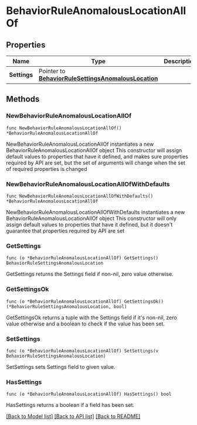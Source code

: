 # BehaviorRuleAnomalousLocationAllOf

## Properties

Name | Type | Description | Notes
------------ | ------------- | ------------- | -------------
**Settings** | Pointer to [**BehaviorRuleSettingsAnomalousLocation**](BehaviorRuleSettingsAnomalousLocation.md) |  | [optional] 

## Methods

### NewBehaviorRuleAnomalousLocationAllOf

`func NewBehaviorRuleAnomalousLocationAllOf() *BehaviorRuleAnomalousLocationAllOf`

NewBehaviorRuleAnomalousLocationAllOf instantiates a new BehaviorRuleAnomalousLocationAllOf object
This constructor will assign default values to properties that have it defined,
and makes sure properties required by API are set, but the set of arguments
will change when the set of required properties is changed

### NewBehaviorRuleAnomalousLocationAllOfWithDefaults

`func NewBehaviorRuleAnomalousLocationAllOfWithDefaults() *BehaviorRuleAnomalousLocationAllOf`

NewBehaviorRuleAnomalousLocationAllOfWithDefaults instantiates a new BehaviorRuleAnomalousLocationAllOf object
This constructor will only assign default values to properties that have it defined,
but it doesn't guarantee that properties required by API are set

### GetSettings

`func (o *BehaviorRuleAnomalousLocationAllOf) GetSettings() BehaviorRuleSettingsAnomalousLocation`

GetSettings returns the Settings field if non-nil, zero value otherwise.

### GetSettingsOk

`func (o *BehaviorRuleAnomalousLocationAllOf) GetSettingsOk() (*BehaviorRuleSettingsAnomalousLocation, bool)`

GetSettingsOk returns a tuple with the Settings field if it's non-nil, zero value otherwise
and a boolean to check if the value has been set.

### SetSettings

`func (o *BehaviorRuleAnomalousLocationAllOf) SetSettings(v BehaviorRuleSettingsAnomalousLocation)`

SetSettings sets Settings field to given value.

### HasSettings

`func (o *BehaviorRuleAnomalousLocationAllOf) HasSettings() bool`

HasSettings returns a boolean if a field has been set.


[[Back to Model list]](../README.md#documentation-for-models) [[Back to API list]](../README.md#documentation-for-api-endpoints) [[Back to README]](../README.md)


